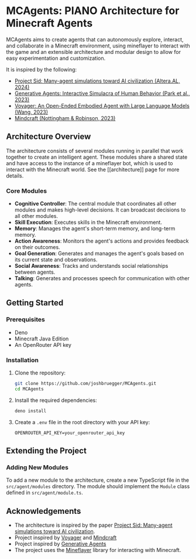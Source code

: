 # MCAgents: PIANO Architecture for Minecraft Agents

MCAgents aims to create agents that can autonomously explore, interact, and collaborate in a Minecraft environment, using mineflayer to interact with the game and an extensible architecture and modular design to allow for easy experimentation and customization.

It is inspired by the following:

- [Project Sid: Many-agent simulations toward AI civilization (Altera.AL, 2024)](https://arxiv.org/pdf/2411.00114)
- [Generative Agents: Interactive Simulacra of Human Behavior (Park et al., 2023)](https://arxiv.org/pdf/2304.01373)
- [Voyager: An Open-Ended Embodied Agent with Large Language Models (Wang, 2023)](https://github.com/MineDojo/Voyager/tree/main)
- [Mindcraft (Nottingham & Robinson, 2023)](https://github.com/kolbytn/mindcraft/tree/main)

## Architecture Overview

The architecture consists of several modules running in parallel that work together to create an intelligent agent. These modules share a shared state and have access to the instance of a mineflayer bot, which is used to interact with the Minecraft world. See the [[architecture]] page for more details.

### Core Modules

- **Cognitive Controller**: The central module that coordinates all other modules and makes high-level decisions. It can broadcast decisions to all other modules.
- **Skill Execution**: Executes skills in the Minecraft environment.
- **Memory**: Manages the agent's short-term memory, and long-term memory.
- **Action Awareness**: Monitors the agent's actions and provides feedback on their outcomes.
- **Goal Generation**: Generates and manages the agent's goals based on its current state and observations.
- **Social Awareness**: Tracks and understands social relationships between agents.
- **Talking**: Generates and processes speech for communication with other agents.

## Getting Started

### Prerequisites

- Deno
- Minecraft Java Edition
- An OpenRouter API key

### Installation

1. Clone the repository:

   ```bash
   git clone https://github.com/joshbruegger/MCAgents.git
   cd MCAgents
   ```

2. Install the required dependencies:

   ```bash
   deno install
   ```

3. Create a `.env` file in the root directory with your API key:
   ```
   OPENROUTER_API_KEY=your_openrouter_api_key
   ```

## Extending the Project

### Adding New Modules

To add a new module to the architecture, create a new TypeScript file in the `src/agent/modules` directory. The module should implement the `Module` class defined in `src/agent/module.ts`.

## Acknowledgements

- The architecture is inspired by the paper [Project Sid: Many-agent simulations toward AI civilization](https://arxiv.org/pdf/2411.00114).
- Project inspired by [Voyager](https://github.com/MineDojo/Voyager/tree/main) and [Mindcraft](https://github.com/kolbytn/mindcraft/tree/main)
- Project inspired by [Generative Agents](https://github.com/joonspk-research/generative_agents)
- The project uses the [Mineflayer](https://github.com/PrismarineJS/mineflayer) library for interacting with Minecraft.
